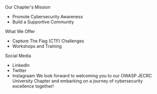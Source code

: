 Our Chapter's Mission
- Promote Cybersecurity Awareness
- Build a Supportive Community

What We Offer
- Capture The Flag (CTF) Challenges
- Workshops and Training

Social Media
- LinkedIn
- Twitter
- Instagraam
We look forward to welcoming you to our OWASP JECRC University Chapter and embarking on a journey of cybersecurity excellence together!

